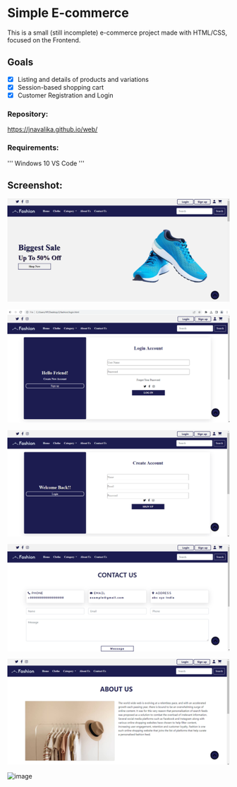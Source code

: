 
# Simple E-commerce

This is a small (still incomplete) e-commerce project made with HTML/CSS, focused on the Frontend.

## Goals

- [x]  Listing and details of products and variations
- [x]  Session-based shopping cart
- [x]  Customer Registration and Login

### Repository:

https://jnavalika.github.io/web/

### Requirements:
'''
Windows 10
VS Code
'''
## Screenshot:
![image](https://github.com/JNavalika/web/blob/main/6.PNG)

![image](https://github.com/JNavalika/web/blob/main/1.PNG)

![image](https://github.com/JNavalika/web/blob/main/2.PNG)

![image](https://github.com/JNavalika/web/blob/main/3.PNG)

![image](https://github.com/JNavalika/web/blob/main/4.PNG)

![image]()
